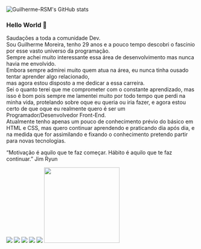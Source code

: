 ![Guilherme-RSM's GitHub stats](https://github-readme-stats.vercel.app/api?username=Guilherme-RSM&show_icons=true&theme=merko)

### Hello World 👋
Saudações a toda a comunidade Dev.<br>
Sou Guilherme Moreira, tenho 29 anos e a pouco tempo descobri o fascinio por esse vasto universo da programação.<br>
Sempre achei muito interessante essa área de desenvolvimento mas nunca havia me envolvido.<br>
Embora sempre admirei muito quem atua na área, eu nunca tinha ousado tentar aprender algo relacionado, <br>
mas agora estou disposto a me dedicar a essa carreira.<br>
Sei o quanto terei que me comprometer com o constante aprendizado, mas isso é bom pois sempre me lamentei muito por todo tempo que perdi 
na minha vida, protelando sobre oque eu queria ou iria fazer, e agora estou certo de que oque eu realmente quero é ser um Programador/Desenvolvedor Front-End. <br>
Atualmente tenho apenas um pouco de conhecimento prévio do básico em HTML e CSS, mas quero continuar aprendendo e praticando dia após dia, e na medida que for assimilando e 
fixando o conhecimento pretendo partir para novas tecnologias.

“Motivação é aquilo que te faz começar. Hábito é aquilo que te faz continuar.”
Jim Ryun




<a href="https://www.linkedin.com/in/guilherme-rsm/" target="_blank" alt="Linkedin">
  <img src="https://img.shields.io/badge/-Linkedin-0e76a8?style=flat-square&logo=Linkedin&logoColor=white&link=LINK-DO-SEU-LINKEDIN" /></a>

  <a href="https://codepen.io/guilherme-rsm" target="_blank" alt="Codepen">
  <img src="https://img.shields.io/badge/-Codepen-000?style=flat-square&labelColor=000&logo=codepen&logoColor=white&link=LINK-DO-SEU-CODEPEN"/></a>
  
  <a href="https://www.youtube.com/c/GuilhermeMoreira" target="_blank" alt="Youtube">
  <img src="https://img.shields.io/badge/-Youtube-e02b0f?style=flat-square&labelColor=e02b0f&logo=youtube&logoColor=white&link=LINK-DO-SEU-YOUTUBE"/></a>

  <a href="https://www.facebook.com/guilhermemoreira1992" target="_blank" alt="Facebook">
  <img src="https://img.shields.io/badge/-Facebook-3b5998?style=flat-square&labelColor=3b5998&logo=facebook&logoColor=white&link=LINK-DO-SEU-FACEBOOK"/></a>

  <a href="https://www.instagram.com/guilhermee.rsm" target="_blank" alt="Instagram">
  <img src="https://img.shields.io/badge/-Instagram-c2506d?style=flat-square&labelColor=c2506d&logo=instagram&logoColor=white&link=LINK-DO-SEU-INSTAGRAM"/></a>

<img src="https://raw.githubusercontent.com/MicaelliMedeiros/micaellimedeiros/master/image/computer-illustration.png" width="200px">

